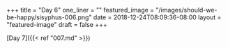 +++
title = "Day 6"
one_liner = ""
featured_image = "/images/should-we-be-happy/sisyphus-006.png"
date = 2018-12-24T08:09:36-08:00
layout = "featured-image"
draft = false
+++

[Day 7]({{< ref "007.md" >}})

